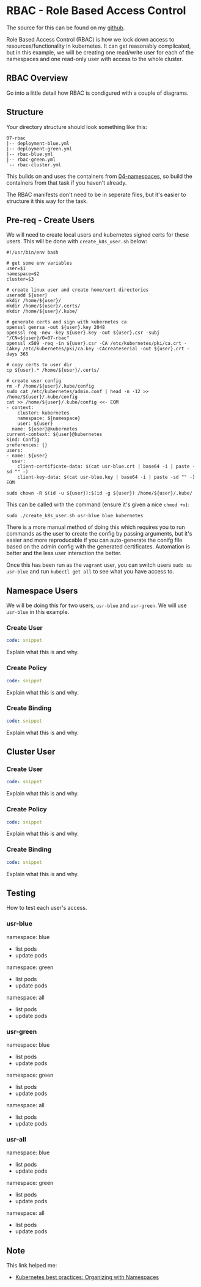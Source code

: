 # RBAC - Role Based Access Control

The source for this can be found on my [github](https://github.com/mrmcshane/k8s-training/tree/master/07-rbac).

Role Based Access Control (RBAC) is how we lock down access to resources/functionality in kubernetes. It can get reasonably complicated, but in this example, we will be creating one read/write user for each of the namespaces and one read-only user with access to the whole cluster.



## RBAC Overview

Go into a little detail how RBAC is condigured with a couple of diagrams.



## Structure

Your directory structure should look something like this:
```
07-rbac
|-- deployment-blue.yml
|-- deployment-green.yml
|-- rbac-blue.yml
|-- rbac-green.yml
`-- rbac-cluster.yml
```
This builds on and uses the containers from [04-namespaces](https://github.com/mrmcshane/k8s-training/tree/master/04-namespaces), so build the containers from that task if you haven't already.

The RBAC manifests don't need to be in seperate files, but it's easier to structure it this way for the task.


## Pre-req - Create Users

We will need to create local users and kubernetes signed certs for these users.
This will be done with `create_k8s_user.sh` below:
```
#!/usr/bin/env bash

# get some env variables
user=$1
namespace=$2
cluster=$3

# create linux user and create home/cert directories
useradd ${user}
mkdir /home/${user}/
mkdir /home/${user}/.certs/
mkdir /home/${user}/.kube/

# generate certs and sign with kubernetes ca
openssl genrsa -out ${user}.key 2048
openssl req -new -key ${user}.key -out ${user}.csr -subj "/CN=${user}/O=07-rbac"
openssl x509 -req -in ${user}.csr -CA /etc/kubernetes/pki/ca.crt -CAkey /etc/kubernetes/pki/ca.key -CAcreateserial -out ${user}.crt -days 365

# copy certs to user dir
cp ${user}.* /home/${user}/.certs/

# create user config
rm -f /home/${user}/.kube/config
sudo cat /etc/kubernetes/admin.conf | head -n -12 >> /home/${user}/.kube/config
cat >> /home/${user}/.kube/config <<- EOM
- context:
    cluster: kubernetes
    namespace: ${namespace}
    user: ${user}
  name: ${user}@kubernetes
current-context: ${user}@kubernetes
kind: Config
preferences: {}
users:
- name: ${user}
  user:
    client-certificate-data: $(cat usr-blue.crt | base64 -i | paste -sd "" -)
    client-key-data: $(cat usr-blue.key | base64 -i | paste -sd "" -)
EOM

sudo chown -R $(id -u ${user}):$(id -g ${user}) /home/${user}/.kube/
```

This can be called with the command (ensure it's given a nice `chmod +x`):
```
sudo ./create_k8s_user.sh usr-blue blue kubernetes
```

There is a more manual method of doing this which requires you to run commands as the user to create the config by passing arguments, but it's easier and more reproducable if you can auto-generate the conifg file based on the admin config with the generated certificates. Automation is better and the less user interaction the better.

Once this has been run as the `vagrant` user, you can switch users `sudo su usr-blue` and run `kubectl get all` to see what you have access to.


## Namespace Users

We will be doing this for two users, `usr-blue` and `usr-green`. We will use `usr-blue` in this example.

### Create User

```yaml
code: snippet
```
Explain what this is and why.

### Create Policy

```yaml
code: snippet
```
Explain what this is and why.

### Create Binding

```yaml
code: snippet
```
Explain what this is and why.




## Cluster User

### Create User

```yaml
code: snippet
```
Explain what this is and why.

### Create Policy

```yaml
code: snippet
```
Explain what this is and why.

### Create Binding

```yaml
code: snippet
```
Explain what this is and why.


## Testing

How to test each user's access.

### usr-blue

namespace: blue
- list pods
- update pods

namespace: green
- list pods
- update pods

namespace: all
- list pods
- update pods

### usr-green

namespace: blue
- list pods
- update pods

namespace: green
- list pods
- update pods

namespace: all
- list pods
- update pods

### usr-all

namespace: blue
- list pods
- update pods

namespace: green
- list pods
- update pods

namespace: all
- list pods
- update pods





## Note

This link helped me:

- [Kubernetes best practices: Organizing with Namespaces](https://cloud.google.com/blog/products/gcp/kubernetes-best-practices-organizing-with-namespaces)
